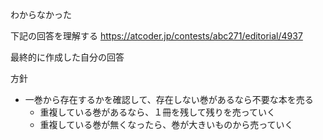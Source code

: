 わからなかった

下記の回答を理解する
https://atcoder.jp/contests/abc271/editorial/4937



最終的に作成した自分の回答

方針
- 一巻から存在するかを確認して、存在しない巻があるなら不要な本を売る
  - 重複している巻があるなら、１冊を残して残りを売っていく
  - 重複している巻が無くなったら、巻が大きいものから売っていく

